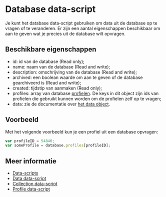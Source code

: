 # Database data-script

Je kunt het database data-script gebruiken om data uit de database
op te vragen of te veranderen. Er zijn een aantal eigenschappen
beschikbaar om aan te geven wat je precies uit de database wilt
opvragen.


## Beschikbare eigenschappen

* id: 				id van de database (Read only);
* name: 			naam van de database (Read and write);
* description: 		omschrijving van de database (Read and write);
* archived: 		een boolean waarde om aan te geven of de database gearchiveerd is (Read and write);
* created: 			tijdstip van aanmaken (Read only);
* profiles: 		array van database [profielen](./followups-scripting-profile). De keys in dit object zijn ids van profielen die gebruikt kunnen worden om de profielen zelf op te vragen;
* data: 			zie de documentatie over [het data object](./followups-scripting-data).


## Voorbeeld

Met het volgende voorbeeld kun je een profiel uit een database 
opvragen:

```javascript
var profileID = 54840;
var someProfile = database.profiles[profileID];
```


## Meer informatie

* [Data-scripts](./followups-scripting)
* [Data data-script](./followups-scripting-data)
* [Collection data-script](./followups-scripting-collection)
* [Profile data-script](./followups-scripting-data)
